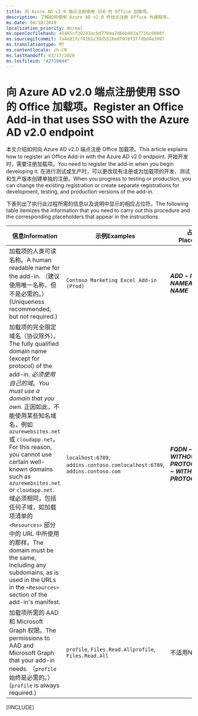 ```yaml
---
title: 向 Azure AD v2.0 端点注册使用 SSO 的 Office 加载项。
description: 了解如何使用 Azure AD v2.0 终结点注册 Office 外接程序。
ms.date: 04/10/2019
localization_priority: Normal
ms.openlocfilehash: 45465cf39243ac8d7704a7d66b483a7716c0898f
ms.sourcegitcommit: fa4e81fcf41b1c39d5516edf078f3ffdbd4a3997
ms.translationtype: MT
ms.contentlocale: zh-CN
ms.lasthandoff: 03/17/2020
ms.locfileid: "42718844"
---
```

# <a name="register-an-office-add-in-that-uses-sso-with-the-azure-ad-v20-endpoint"></a><span data-ttu-id="74b2d-103">向 Azure AD v2.0 端点注册使用 SSO 的 Office 加载项。</span><span class="sxs-lookup"><span data-stu-id="74b2d-103">Register an Office Add-in that uses SSO with the Azure AD v2.0 endpoint</span></span>

<span data-ttu-id="74b2d-104">本文介绍如何向 Azure AD v2.0 端点注册 Office 加载项。</span><span class="sxs-lookup"><span data-stu-id="74b2d-104">This article explains how to register an Office Add-in with the Azure AD v2.0 endpoint.</span></span> <span data-ttu-id="74b2d-105">开始开发时，需要注册加载项。</span><span class="sxs-lookup"><span data-stu-id="74b2d-105">You need to register the add-in when you begin developing it.</span></span> <span data-ttu-id="74b2d-106">在进行测试或生产时，可以更改现有注册或为加载项的开发、测试和生产版本创建单独的注册。</span><span class="sxs-lookup"><span data-stu-id="74b2d-106">When you progress to testing or production, you can change the existing registration or create separate registrations for development, testing, and production versions of the add-in.</span></span>

<span data-ttu-id="74b2d-107">下表列出了执行此过程所需的信息以及说明中显示的相应占位符。</span><span class="sxs-lookup"><span data-stu-id="74b2d-107">The following table itemizes the information that you need to carry out this procedure and the corresponding placeholders that appear in the instructions.</span></span>

|<span data-ttu-id="74b2d-108">信息</span><span class="sxs-lookup"><span data-stu-id="74b2d-108">Information</span></span>  |<span data-ttu-id="74b2d-109">示例</span><span class="sxs-lookup"><span data-stu-id="74b2d-109">Examples</span></span>  |<span data-ttu-id="74b2d-110">占位符</span><span class="sxs-lookup"><span data-stu-id="74b2d-110">Placeholder</span></span>  |
|---------|---------|---------|
|<span data-ttu-id="74b2d-111">加载项的人类可读名称。</span><span class="sxs-lookup"><span data-stu-id="74b2d-111">A human readable name for the add-in.</span></span> <span data-ttu-id="74b2d-112">（建议使用唯一名称，但不是必需的。）</span><span class="sxs-lookup"><span data-stu-id="74b2d-112">(Uniqueness recommended, but not required.)</span></span>|`Contoso Marketing Excel Add-in (Prod)`|<span data-ttu-id="74b2d-113">**$ADD-IN-NAME$**</span><span class="sxs-lookup"><span data-stu-id="74b2d-113">**$ADD-IN-NAME$**</span></span>|
|<span data-ttu-id="74b2d-114">加载项的完全限定域名（协议除外）。</span><span class="sxs-lookup"><span data-stu-id="74b2d-114">The fully qualified domain name (except for protocol) of the add-in.</span></span> <span data-ttu-id="74b2d-115">*必须使用自己的域*。</span><span class="sxs-lookup"><span data-stu-id="74b2d-115">*You must use a domain that you own.*</span></span> <span data-ttu-id="74b2d-116">正因如此，不能使用某些知名域名，例如 `azurewebsites.net` 或 `cloudapp.net`。</span><span class="sxs-lookup"><span data-stu-id="74b2d-116">For this reason, you cannot use certain well-known domains such as `azurewebsites.net` or `cloudapp.net`.</span></span> <span data-ttu-id="74b2d-117">域必须相同，包括任何子域，如加载项清单的 `<Resources>` 部分中的 URL 中所使用的那样。</span><span class="sxs-lookup"><span data-stu-id="74b2d-117">The domain must be the same, including any subdomains, as is used in the URLs in the `<Resources>` section of the add-in's manifest.</span></span>|<span data-ttu-id="74b2d-118">`localhost:6789`, `addins.contoso.com`</span><span class="sxs-lookup"><span data-stu-id="74b2d-118">`localhost:6789`, `addins.contoso.com`</span></span>|<span data-ttu-id="74b2d-119">**$FQDN-WITHOUT-PROTOCOL$**</span><span class="sxs-lookup"><span data-stu-id="74b2d-119">**$FQDN-WITHOUT-PROTOCOL$**</span></span>|
|<span data-ttu-id="74b2d-120">加载项所需的 AAD 和 Microsoft Graph 权限。</span><span class="sxs-lookup"><span data-stu-id="74b2d-120">The permissions to AAD and Microsoft Graph that your add-in needs.</span></span> <span data-ttu-id="74b2d-121">（`profile` 始终是必需的。）</span><span class="sxs-lookup"><span data-stu-id="74b2d-121">(`profile` is always required.)</span></span>|<span data-ttu-id="74b2d-122">`profile`, `Files.Read.All`</span><span class="sxs-lookup"><span data-stu-id="74b2d-122">`profile`, `Files.Read.All`</span></span>|<span data-ttu-id="74b2d-123">不适用</span><span class="sxs-lookup"><span data-stu-id="74b2d-123">N/A</span></span>|

[!INCLUDE[](../includes/register-sso-add-in-aad-v2-include.md)]
